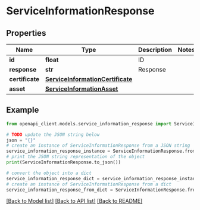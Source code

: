 # ServiceInformationResponse


## Properties

Name | Type | Description | Notes
------------ | ------------- | ------------- | -------------
**id** | **float** | ID | 
**response** | **str** | Response | 
**certificate** | [**ServiceInformationCertificate**](ServiceInformationCertificate.md) |  | 
**asset** | [**ServiceInformationAsset**](ServiceInformationAsset.md) |  | 

## Example

```python
from openapi_client.models.service_information_response import ServiceInformationResponse

# TODO update the JSON string below
json = "{}"
# create an instance of ServiceInformationResponse from a JSON string
service_information_response_instance = ServiceInformationResponse.from_json(json)
# print the JSON string representation of the object
print(ServiceInformationResponse.to_json())

# convert the object into a dict
service_information_response_dict = service_information_response_instance.to_dict()
# create an instance of ServiceInformationResponse from a dict
service_information_response_from_dict = ServiceInformationResponse.from_dict(service_information_response_dict)
```
[[Back to Model list]](../README.md#documentation-for-models) [[Back to API list]](../README.md#documentation-for-api-endpoints) [[Back to README]](../README.md)


